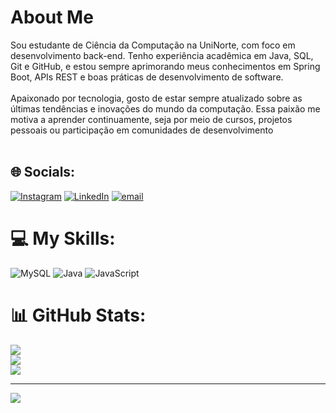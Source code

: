  #  About Me
Sou estudante de Ciência da Computação na UniNorte, com foco em desenvolvimento back-end. Tenho experiência acadêmica em Java, SQL, Git e GitHub, e estou sempre aprimorando meus conhecimentos em Spring Boot, APIs REST e boas práticas de desenvolvimento de software.<br><br>Apaixonado por tecnologia, gosto de estar sempre atualizado sobre as últimas tendências e inovações do mundo da computação. Essa paixão me motiva a aprender continuamente, seja por meio de cursos, projetos pessoais ou participação em comunidades de desenvolvimento  <br><br>


## 🌐 Socials:
[![Instagram](https://img.shields.io/badge/Instagram-%23E4405F.svg?logo=Instagram&logoColor=white)](https://instagram.com/https://www.instagram.com/diegxdd/) [![LinkedIn](https://img.shields.io/badge/LinkedIn-%230077B5.svg?logo=linkedin&logoColor=white)](https://linkedin.com/in/https://www.linkedin.com/in/diego-clemente-pessoa-developer/) [![email](https://img.shields.io/badge/Email-D14836?logo=gmail&logoColor=white)](mailto:diegopessoa160@gmail.com) 

# 💻 My Skills:
 ![MySQL](https://img.shields.io/badge/mysql-4479A1.svg?style=for-the-badge&logo=mysql&logoColor=white) ![Java](https://img.shields.io/badge/java-%23ED8B00.svg?style=for-the-badge&logo=openjdk&logoColor=white) ![JavaScript](https://img.shields.io/badge/javascript-%23323330.svg?style=for-the-badge&logo=javascript&logoColor=%23F7DF1E)
# 📊 GitHub Stats:
![](https://github-readme-stats.vercel.app/api?username=diegop-wp&theme=catppuccin_mocha&hide_border=true&include_all_commits=false&count_private=false)<br/>
![](https://nirzak-streak-stats.vercel.app/?user=diegop-wp&theme=catppuccin_mocha&hide_border=true)<br/>
![](https://github-readme-stats.vercel.app/api/top-langs/?username=diegop-wp&theme=catppuccin_mocha&hide_border=true&include_all_commits=false&count_private=false&layout=compact)

---
[![](https://visitcount.itsvg.in/api?id=diegop-wp&icon=0&color=1)](https://visitcount.itsvg.in)

<!-- Proudly created with GPRM ( https://gprm.itsvg.in ) -->
